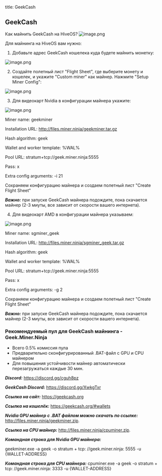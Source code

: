 title: GeekCash

## GeekCash
Как майнить GeekCash на HiveOS?
<img src="https://images.golos.io/DQmdua5LfZqEeuho8faPdsh2qt5WtzR57Yr9EXLnAY9L8bo/image.png" alt="image.png">

Для майнинга на HiveOS вам нужно:
1. Добавьте адрес GeekCash кошелека куда будете майнить монетку:
<img src="https://images.golos.io/DQmZworYwjUqAuhXi9pTqV5aiuZLxK2Cho5jMjdjagwvn9L/image.png" alt="image.png">

2. Создайте полетный лист "Flight Sheet", где выберите монету и кошелек, и укажите "Custom miner" как майнер. Нажмите "Setup Miner Config":
<img src="https://images.golos.io/DQmV2xvAt1FkDAGa5gG86aNU4Eit4JD5z8y3qYAwQ5Qvi7U/image.png" alt="image.png">

3. Для видеокарт Nvidia в конфигурации майнера укажите:
<img src="https://images.golos.io/DQmae8Gsror11SpLWAxPjdFcbMnJTxmE3bkE82HNZHFd3e6/image.png" alt="image.png">

Miner name: geekminer

Installation URL: http://files.miner.ninja/geekminer.tar.gz

Hash algorithm: geek

Wallet and worker template: %WAL%

Pool URL: stratum+tcp://geek.miner.ninja:5555

Pass: x

Extra config arguments: -i 21

Сохраняем конфигурацию майнера и создаем полетный лист "Create Flight Sheet"

***Важно:*** при запуске GeekCash майнера подождите, пока скачается майнер (2-3 миуты, все зависит от скорости вашего интернета).

4. Для видеокарт AMD в конфигурации майнера указываем:
<img src="https://images.golos.io/DQmTnMKg6E3TToA3cdsNPTX5DcbWoU33eygUkogBRqqcE3n/image.png" alt="image.png">

Miner name: sgminer_geek

Installation URL: http://files.miner.ninja/sgminer_geek.tar.gz

Hash algorithm: geek

Wallet and worker template: %WAL%

Pool URL: stratum+tcp://geek.miner.ninja:5555

Pass: x

Extra config arguments: -g 2

Сохраняем конфигурацию майнера и создаем полетный лист "Create Flight Sheet"

***Важно:*** при запуске GeekCash майнера подождите, пока скачается майнер (2-3 миуты, все зависит от скорости вашего интернета).

### Рекомендуемый пул для GeekCash майнинга - Geek.Miner.Ninja
- Всего 0.5% комиссия пула
- Предварительно сконфигурированный .BAT-файл с GPU и CPU майнером
- Для повышения устойчивости майнер автоматически перезагружаться каждые 30 мин.

***Discord:*** https://discord.gg/cguh8pz

***GeekCash Discord:*** https://discord.gg/XwkgTxr

***Ссылка на сайт:*** https://geekcash.org

***Ссылка на кошелёк:*** https://geekcash.org/#wallets

***Nvidia GPU майнер с .BAT файлом можно скачать по ссылке:*** http://files.miner.ninja/geekminer.zip.

***Ссылка на CPU майнер:*** http://files.miner.ninja/cpuminer.zip.

***Командная строка для Nvidia GPU майнера:***

geekminer.exe -a geek -o stratum + tcp: //geek.miner.ninja: 5555 -u {WALLET-ADDRESS}

***Командная строка для CPU майнера:***
cpuminer.exe -a geek -o stratum + tcp: //geek.miner.ninja: 3333 -u {WALLET-ADDRESS}
